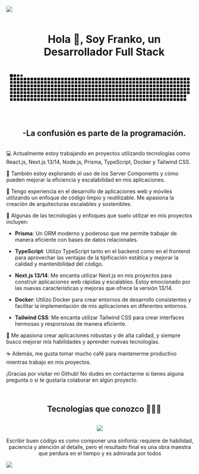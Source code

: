 
<!--horizontal divider(gradiant)-->
<img src="https://user-images.githubusercontent.com/73097560/115834477-dbab4500-a447-11eb-908a-139a6edaec5c.gif">

<!--h1 without bottom border-->
<div id="user-content-toc">
  <ul align="center">
    <summary><h1 style="display: inline-block">Hola 👋, Soy Franko, un Desarrollador Full Stack </h1></summary>
  </ul>
</div>


<!--- snake -->
<div align="center">
  <img  src="https://github.com/1999AZZAR/1999AZZAR/blob/main/resources/img/grid-snake.svg"
       alt="snake" /></a>
</div>


<!--h2 without bottom border-->
<div id="user-content-toc">
  <ul align="center">
    <summary><h2 style="display: inline-block">-La confusión es parte de la programación.</h2></summary>
  </ul>
</div>



  <!--Intro start-->


💻 Actualmente estoy trabajando en proyectos utilizando tecnologías como React.js, Next.js 13/14, Node.js, Prisma, TypeScript, Docker y Tailwind CSS.

🌱 También estoy explorando el uso de los Server Components y cómo pueden mejorar la eficiencia y escalabilidad en mis aplicaciones.

💼 Tengo experiencia en el desarrollo de aplicaciones web y móviles utilizando un enfoque de código limpio y reutilizable. Me apasiona la creación de arquitecturas escalables y sostenibles.

💪 Algunas de las tecnologías y enfoques que suelo utilizar en mis proyectos incluyen:

- **Prisma**: Un ORM moderno y poderoso que me permite trabajar de manera eficiente con bases de datos relacionales.

- **TypeScript**: Utilizo TypeScript tanto en el backend como en el frontend para aprovechar las ventajas de la tipificación estática y mejorar la calidad y mantenibilidad del código.

- **Next.js 13/14**: Me encanta utilizar Next.js en mis proyectos para construir aplicaciones web rápidas y escalables. Estoy emocionado por las nuevas características y mejoras que ofrece la versión 13/14.

- **Docker**: Utilizo Docker para crear entornos de desarrollo consistentes y facilitar la implementación de mis aplicaciones en diferentes entornos.

- **Tailwind CSS**: Me encanta utilizar Tailwind CSS para crear interfaces hermosas y responsivas de manera eficiente.

🌟 Me apasiona crear aplicaciones robustas y de alta calidad, y siempre busco mejorar mis habilidades y aprender nuevas tecnologías.

☕️ Además, me gusta tomar mucho café para mantenerme productivo mientras trabajo en mis proyectos.

¡Gracias por visitar mi Github! No dudes en contactarme si tienes alguna pregunta o si te gustaría colaborar en algún proyecto.

<!--Intro end-->







<!--- stats & Trophy (start) -->
<p align="center">
  <!--- stats (start) -->
<table align="center">
<tr border="none">


</tr>
</table>

</p>        
<!--- stats (end) -->


<!--h1 without bottom border-->
<div id="user-content-toc">
  <ul align="center">
    <summary><h2 style="display: inline-block">Tecnologías que conozco 👨🏻‍💻</h2></summary>
  </ul>
</div>
<!--tech stack icons-->
<p align="center">
  <a href="https://skillicons.dev">
    <img src="https://skillicons.dev/icons?i=git,github,bootstrap,css,discord,docker,express,figma,firebase,bash,emotion,github,html,js,linux,md,materialui,mongodb,mysql,postgres,supabase,react,nextjs,nodejs,postman,py,redux,tailwind,ts,astro,bash,jest,mongodb,prisma,supabase,sequelize vscode,vite&perline=14" />
  </a>
</p>



<p align="center">
Escribir buen código es como componer una sinfonía: requiere de habilidad, paciencia y atención al detalle, pero el resultado final es una obra maestra que perdura en el tiempo y es admirada por todos
  
</p>




<!--horizontal divider(gradiant)-->
<img src="https://user-images.githubusercontent.com/73097560/115834477-dbab4500-a447-11eb-908a-139a6edaec5c.gif">

